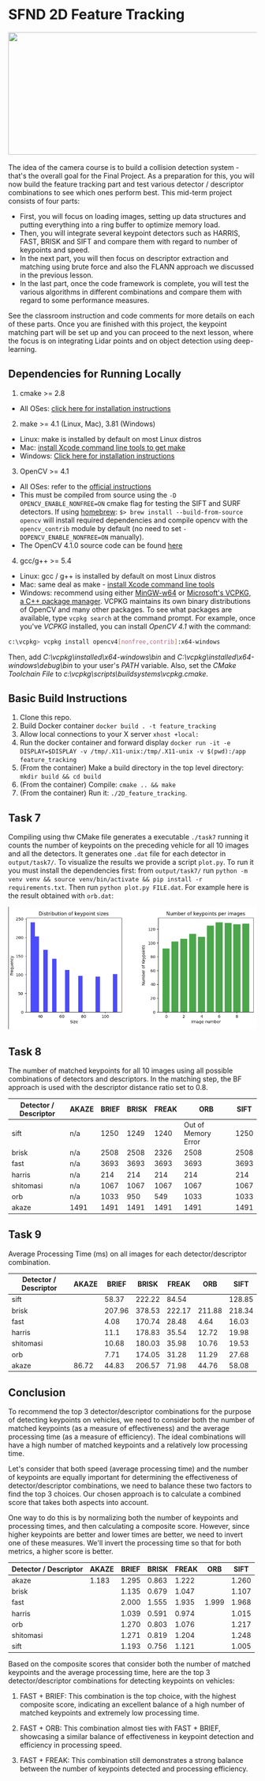 # SFND 2D Feature Tracking

<img src="images/keypoints.png" width="820" height="248" />

The idea of the camera course is to build a collision detection system - that's the overall goal for the Final Project. As a preparation for this, you will now build the feature tracking part and test various detector / descriptor combinations to see which ones perform best. This mid-term project consists of four parts:

* First, you will focus on loading images, setting up data structures and putting everything into a ring buffer to optimize memory load. 
* Then, you will integrate several keypoint detectors such as HARRIS, FAST, BRISK and SIFT and compare them with regard to number of keypoints and speed. 
* In the next part, you will then focus on descriptor extraction and matching using brute force and also the FLANN approach we discussed in the previous lesson. 
* In the last part, once the code framework is complete, you will test the various algorithms in different combinations and compare them with regard to some performance measures. 

See the classroom instruction and code comments for more details on each of these parts. Once you are finished with this project, the keypoint matching part will be set up and you can proceed to the next lesson, where the focus is on integrating Lidar points and on object detection using deep-learning. 

## Dependencies for Running Locally
1. cmake >= 2.8
 * All OSes: [click here for installation instructions](https://cmake.org/install/)

2. make >= 4.1 (Linux, Mac), 3.81 (Windows)
 * Linux: make is installed by default on most Linux distros
 * Mac: [install Xcode command line tools to get make](https://developer.apple.com/xcode/features/)
 * Windows: [Click here for installation instructions](http://gnuwin32.sourceforge.net/packages/make.htm)

3. OpenCV >= 4.1
 * All OSes: refer to the [official instructions](https://docs.opencv.org/master/df/d65/tutorial_table_of_content_introduction.html)
 * This must be compiled from source using the `-D OPENCV_ENABLE_NONFREE=ON` cmake flag for testing the SIFT and SURF detectors. If using [homebrew](https://brew.sh/): `$> brew install --build-from-source opencv` will install required dependencies and compile opencv with the `opencv_contrib` module by default (no need to set `-DOPENCV_ENABLE_NONFREE=ON` manually). 
 * The OpenCV 4.1.0 source code can be found [here](https://github.com/opencv/opencv/tree/4.1.0)

4. gcc/g++ >= 5.4
  * Linux: gcc / g++ is installed by default on most Linux distros
  * Mac: same deal as make - [install Xcode command line tools](https://developer.apple.com/xcode/features/)
  * Windows: recommend using either [MinGW-w64](http://mingw-w64.org/doku.php/start) or [Microsoft's VCPKG, a C++ package manager](https://docs.microsoft.com/en-us/cpp/build/install-vcpkg?view=msvc-160&tabs=windows). VCPKG maintains its own binary distributions of OpenCV and many other packages. To see what packages are available, type `vcpkg search` at the command prompt. For example, once you've _VCPKG_ installed, you can install _OpenCV 4.1_ with the command:
```bash
c:\vcpkg> vcpkg install opencv4[nonfree,contrib]:x64-windows
```
Then, add *C:\vcpkg\installed\x64-windows\bin* and *C:\vcpkg\installed\x64-windows\debug\bin* to your user's _PATH_ variable. Also, set the _CMake Toolchain File_ to *c:\vcpkg\scripts\buildsystems\vcpkg.cmake*.


## Basic Build Instructions

1. Clone this repo.
2. Build Docker container `docker build . -t feature_tracking`
3. Allow local connections to your X server `xhost +local:`
4. Run the docker container and forward display `docker run -it -e DISPLAY=$DISPLAY -v /tmp/.X11-unix:/tmp/.X11-unix -v $(pwd):/app feature_tracking`
5. (From the container) Make a build directory in the top level directory: `mkdir build && cd build`
6. (From the container) Compile: `cmake .. && make`
7. (From the container) Run it: `./2D_feature_tracking`.


## Task 7 

Compiling using thw CMake file generates a executable `./task7` running it counts the number of keypoints on the preceding vehicle for all 10 images and all the detectors. It generates one `.dat` file for each detector in `output/task7/`. To visualize the results we provide a script `plot.py`. To run it you must install the dependencies first: from `output/task7/` run `python -m venv venv && source venv/bin/activate && pip install -r requirements.txt`. Then run `python plot.py FILE.dat`. For example here is the result obtained with `orb.dat`: 

<img src="images/orb-detector.png" width="820" height="248" />


## Task 8

The number of matched keypoints for all 10 images using all possible combinations of detectors and descriptors. In the matching step, the BF approach is used with the descriptor distance ratio set to 0.8. 

| Detector / Descriptor | AKAZE | BRIEF | BRISK | FREAK | ORB | SIFT |
|---|---|---|---|---|---|---|
| sift | n/a | 1250 | 1249 | 1240 | Out of Memory Error | 1250 |
| brisk | n/a | 2508 | 2508 | 2326 | 2508 | 2508 |
| fast | n/a  | 3693 | 3693 | 3693 | 3693 | 3693 |
| harris | n/a | 214 | 214 | 214 | 214 | 214 |
| shitomasi | n/a | 1067 | 1067 | 1067 | 1067 | 1067 |
| orb |n/a  | 1033 | 950 | 549 | 1033 | 1033 |
| akaze | 1491 | 1491 | 1491 | 1491 | 1491 | 1491 |

## Task 9

Average Processing Time (ms) on all images for each detector/descriptor combination.

| Detector / Descriptor | AKAZE | BRIEF | BRISK | FREAK | ORB | SIFT |
|---|---|---|---|---|---|---|
| sift |  | 58.37 | 222.22 | 84.54 |  | 128.85 |
| brisk |  | 207.96 | 378.53 | 222.17 | 211.88 | 218.34 |
| fast |  | 4.08 | 170.74 | 28.48 | 4.64 | 16.03 |
| harris |  | 11.1 | 178.83 | 35.54 | 12.72 | 19.98 |
| shitomasi |  | 10.68 | 180.03 | 35.98 | 10.76 | 19.53 |
| orb |  | 7.71 | 174.05 | 31.28 | 11.29 | 27.68 |
| akaze | 86.72 | 44.83 | 206.57 | 71.98 | 44.76 | 58.08 |




## Conclusion 

To recommend the top 3 detector/descriptor combinations for the purpose of detecting keypoints on vehicles, we need to consider both the number of matched keypoints (as a measure of effectiveness) and the average processing time (as a measure of efficiency). The ideal combinations will have a high number of matched keypoints and a relatively low processing time.


Let's consider that both speed (average processing time) and the number of keypoints are equally important for determining the effectiveness of detector/descriptor combinations, we need to balance these two factors to find the top 3 choices. Our chosen approach is to calculate a combined score that takes both aspects into account.

One way to do this is by normalizing both the number of keypoints and processing times, and then calculating a composite score. However, since higher keypoints are better and lower times are better, we need to invert one of these measures. We'll invert the processing time so that for both metrics, a higher score is better.

| Detector / Descriptor | AKAZE | BRIEF | BRISK | FREAK | ORB | SIFT |
|-----------------------|-------|-------|-------|-------|-----|------|
| akaze                 | 1.183 | 1.295 | 0.863 | 1.222 |     | 1.260 |
| brisk                 |       | 1.135 | 0.679 | 1.047 |     | 1.107 |
| fast                  |       | 2.000 | 1.555 | 1.935 | 1.999 | 1.968 |
| harris                |       | 1.039 | 0.591 | 0.974 |     | 1.015 |
| orb                   |       | 1.270 | 0.803 | 1.076 |     | 1.217 |
| shitomasi             |       | 1.271 | 0.819 | 1.204 |     | 1.248 |
| sift                  |       | 1.193 | 0.756 | 1.121 |     | 1.005 |

Based on the composite scores that consider both the number of matched keypoints and the average processing time, here are the top 3 detector/descriptor combinations for detecting keypoints on vehicles:

1. FAST + BRIEF: This combination is the top choice, with the highest composite score, indicating an excellent balance of a high number of matched keypoints and extremely low processing time.

2. FAST + ORB: This combination almost ties with FAST + BRIEF, showcasing a similar balance of effectiveness in keypoint detection and efficiency in processing speed.

3. FAST + FREAK: This combination  still demonstrates a strong balance between the number of keypoints detected and processing efficiency.

